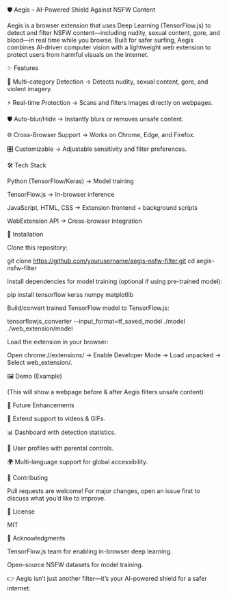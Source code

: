 🛡️ Aegis – AI-Powered Shield Against NSFW Content

Aegis is a browser extension that uses Deep Learning (TensorFlow.js) to detect and filter NSFW content—including nudity, sexual content, gore, and blood—in real time while you browse.
Built for safer surfing, Aegis combines AI-driven computer vision with a lightweight web extension to protect users from harmful visuals on the internet.

✨ Features

🚫 Multi-category Detection → Detects nudity, sexual content, gore, and violent imagery.

⚡ Real-time Protection → Scans and filters images directly on webpages.

🛡️ Auto-blur/Hide → Instantly blurs or removes unsafe content.

🌐 Cross-Browser Support → Works on Chrome, Edge, and Firefox.

🎛️ Customizable → Adjustable sensitivity and filter preferences.

🛠️ Tech Stack

Python (TensorFlow/Keras) → Model training

TensorFlow.js → In-browser inference

JavaScript, HTML, CSS → Extension frontend + background scripts

WebExtension API → Cross-browser integration

🚀 Installation

Clone this repository:

git clone https://github.com/yourusername/aegis-nsfw-filter.git
cd aegis-nsfw-filter


Install dependencies for model training (optional if using pre-trained model):

pip install tensorflow keras numpy matplotlib


Build/convert trained TensorFlow model to TensorFlow.js:

tensorflowjs_converter --input_format=tf_saved_model ./model ./web_extension/model


Load the extension in your browser:

Open chrome://extensions/ → Enable Developer Mode → Load unpacked → Select web_extension/.

🖼️ Demo (Example)


(This will show a webpage before & after Aegis filters unsafe content)

📌 Future Enhancements

🎥 Extend support to videos & GIFs.

📊 Dashboard with detection statistics.

👤 User profiles with parental controls.

🌍 Multi-language support for global accessibility.

🤝 Contributing

Pull requests are welcome! For major changes, open an issue first to discuss what you’d like to improve.

📜 License

MIT

🌟 Acknowledgments

TensorFlow.js team for enabling in-browser deep learning.

Open-source NSFW datasets for model training.

👉 Aegis isn’t just another filter—it’s your AI-powered shield for a safer internet.
